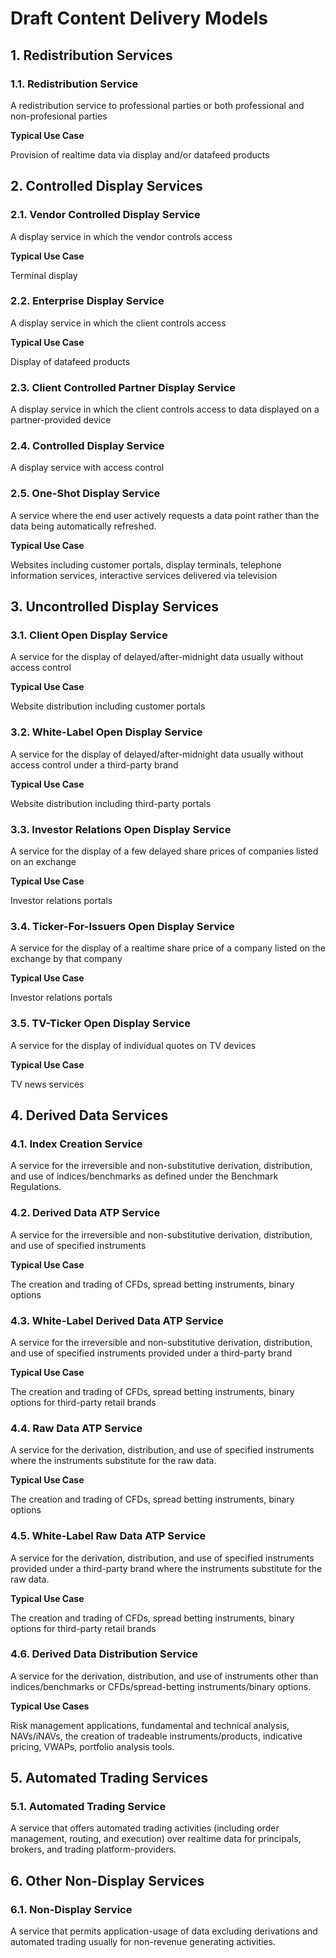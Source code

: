# Draft Content Delivery Models

## 1. Redistribution Services
### 1.1. Redistribution Service
A redistribution service to professional parties or both professional and non-profesional parties

**Typical Use Case**

Provision of realtime data via display and/or datafeed products

## 2. Controlled Display Services
### 2.1. Vendor Controlled Display Service
A display service in which the vendor controls access

**Typical Use Case**

Terminal display

### 2.2. Enterprise Display Service
A display service in which the client controls access

**Typical Use Case**

Display of datafeed products

### 2.3. Client Controlled Partner Display Service
A display service in which the client controls access to data displayed on a partner-provided device

### 2.4. Controlled Display Service
A display service with access control

### 2.5. One-Shot Display Service
A service where the end user actively requests a data point rather than the data being automatically refreshed.

**Typical Use Case**

Websites including customer portals, display terminals, telephone information services, interactive services delivered via television


## 3. Uncontrolled Display Services
### 3.1. Client Open Display Service
A service for the display of delayed/after-midnight data usually without access control

**Typical Use Case** 

Website distribution including customer portals


### 3.2. White-Label Open Display Service
A service for the display of delayed/after-midnight data usually without access control under a third-party brand

**Typical Use Case** 

Website distribution including third-party portals


### 3.3. Investor Relations Open Display Service
A service for the display of a few delayed share prices of companies listed on an exchange

**Typical Use Case** 

Investor relations portals

### 3.4. Ticker-For-Issuers Open Display Service
A service for the display of a realtime share price of a company listed on the exchange by that company

**Typical Use Case** 

Investor relations portals

### 3.5. TV-Ticker Open Display Service
A service for the display of individual quotes on TV devices

**Typical Use Case** 

TV news services


## 4. Derived Data Services
### 4.1. Index Creation Service
A service for the irreversible and non-substitutive derivation, distribution, and use of indices/benchmarks as defined under the Benchmark Regulations.

### 4.2. Derived Data ATP Service
A service for the irreversible and non-substitutive derivation, distribution, and use of specified instruments

**Typical Use Case**

The creation and trading of CFDs, spread betting instruments, binary options

### 4.3. White-Label Derived Data ATP Service
A service for the irreversible and non-substitutive derivation, distribution, and use of specified instruments provided under a third-party brand

**Typical Use Case**

The creation and trading of CFDs, spread betting instruments, binary options for third-party retail brands

### 4.4. Raw Data ATP Service
A service for the derivation, distribution, and use of specified instruments where the instruments substitute for the raw data.

**Typical Use Case**

The creation and trading of CFDs, spread betting instruments, binary options

### 4.5. White-Label Raw Data ATP Service
A service for the derivation, distribution, and use of specified instruments provided under a third-party brand where the instruments substitute for the raw data.

**Typical Use Case**

The creation and trading of CFDs, spread betting instruments, binary options for third-party retail brands

### 4.6. Derived Data Distribution Service
A service for the derivation, distribution, and use of instruments other than indices/benchmarks or CFDs/spread-betting instruments/binary options.

**Typical Use Cases**

Risk management applications, fundamental and technical analysis, NAVs/iNAVs, the creation of tradeable instruments/products, indicative pricing, VWAPs, portfolio analysis tools.


## 5. Automated Trading Services
### 5.1. Automated Trading Service
A service that offers automated trading activities (including order management, routing, and execution) over realtime data for principals, brokers, and trading platform-providers.

## 6. Other Non-Display Services
### 6.1. Non-Display Service
A service that permits application-usage of data excluding derivations and automated trading usually for non-revenue generating activities.









